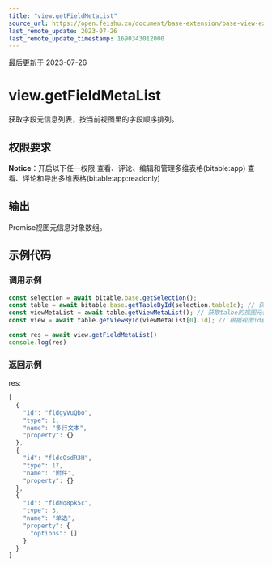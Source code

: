 ```yaml
---
title: "view.getFieldMetaList"
source_url: https://open.feishu.cn/document/base-extension/base-view-extensions/api/view/view_getfieldmetalist
last_remote_update: 2023-07-26
last_remote_update_timestamp: 1690343012000
---
```

最后更新于 2023-07-26

# view.getFieldMetaList
获取字段元信息列表，按当前视图里的字段顺序排列。

## 权限要求
**Notice**：开启以下任一权限
查看、评论、编辑和管理多维表格(bitable:app)
查看、评论和导出多维表格(bitable:app:readonly)

## 输出
Promise视图元信息对象数组。
## 示例代码
### 调用示例

```js
const selection = await bitable.base.getSelection();
const table = await bitable.base.getTableById(selection.tableId); // 获取当前table实例
const viewMetaList = await table.getViewMetaList(); // 获取talbe的视图元信息列表
const view = await table.getViewById(viewMetaList[0].id); // 根据视图id获取一个视图实例

const res = await view.getFieldMetaList()
console.log(res)
```

### 返回示例
res:
```js
[
  {
    "id": "fldgyVuQbo",
    "type": 1,
    "name": "多行文本",
    "property": {}
  },
  {
    "id": "fldcOsdR3H",
    "type": 17,
    "name": "附件",
    "property": {}
  },
  {
    "id": "fldNq8pk5c",
    "type": 3,
    "name": "单选",
    "property": {
      "options": []
    }
  }
]
```
